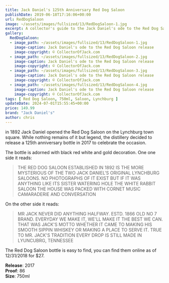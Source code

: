 ```yaml
---
title: Jack Daniel's 125th Anniversary Red Dog Saloon
publishDate: 2019-06-18T17:16:06+00:00
url: RedDogSaloon
image: ~/assets/images/fullsized/13/RedDogSaloon-1.jpg
excerpt: A collector's guide to the Jack Daniel's ode to the Red Dog Saloon release
gallery:
  RedDogSaloon:
  - image_path: ~/assets/images/fullsized/13/RedDogSaloon-1.jpg
    image-caption: Jack Daniel's ode to the Red Dog Saloon release
    image-copyright: © CollectorOfJack.com
  - image_path: ~/assets/images/fullsized/13/RedDogSaloon-2.jpg
    image-caption: Jack Daniel's ode to the Red Dog Saloon release
    image-copyright: © CollectorOfJack.com
  - image_path: ~/assets/images/fullsized/13/RedDogSaloon-3.jpg
    image-caption: Jack Daniel's ode to the Red Dog Saloon release
    image-copyright: © CollectorOfJack.com
  - image_path: ~/assets/images/fullsized/13/RedDogSaloon-4.jpg
    image-caption: Jack Daniel's ode to the Red Dog Saloon release
    image-copyright: © CollectorOfJack.com
tags: [ Red Dog Saloon, 750ml, Saloon, Lynchburg ]
updateDate: 2024-07-01T15:55:45+00:00
price: 149.99
brand: "Jack Daniel's"
author: chris
---
```

in 1892 Jack Daniel opened the Red Dog Saloon on the Lynchburg town square. While nothing remains of it but legend, the distillery decided to release a 125th anniversary bottle in 2017 to celebrate the occasion.    
   
The bottle is adorned with black red white and gold decoration. One one side it reads:   

> THE RED DOG SALOON ESTABLISHED IN 1892 IS THE MORE MYSTERIOUS OF THE TWO JACK DANIEL'S ORIGINAL LYNCHBURG SALOONS. NO PHOTOGRAPHS OF IT EXIST BUT IF IT WAS ANYTHING LIKE ITS SISTER WATERING HOLE THE WHITE RABBIT SALOON THE HOUSE WAS PACKED WITH CORNET MUSIC CAMARADERIE AND CONVERSATION

On the other side it reads:   
> MR JACK NEVER DID ANYTHING HALFWAY. ESTD. 1866 OLD NO 7 BRAND. EVERYDAY WE MAKE IT, WE'LL MAKE IT THE BEST WE CAN. THAT WAS JACK'S MOTTO WHETHER IT CAME TO MAKING HIS SMOOTH SIPPIN WHISKEY OR MAKING A PLACE TO SERVE IT. TRUE TO MR. JACK'S TRADITION EVERY DROP IS STILL MADE IN LYUNCUBRG, TENNESSEE
   
The Red Dog Saloon bottle is easy to find, you can find them online as of 12/31/2018 for $27.   
  
**Release**: 2017   
**Proof**: 86   
**Size**: 750ml  

